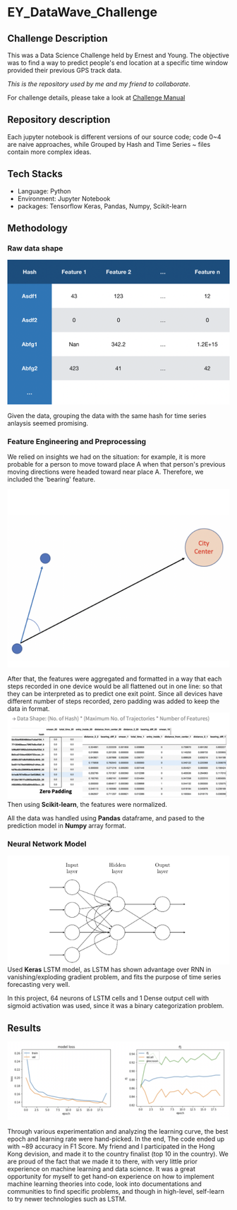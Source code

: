 # EY_DataWave_Challenge

## Challenge Description

This was a Data Science Challenge held by Ernest and Young. The objective was to find a way to predict people's end location at a specific time window provided their previous GPS track data.

*This is the repository used by me and my friend to collaborate.*

For challenge details, please take a look at [Challenge Manual](Challenege_Manual.pdf)

## Repository description

Each jupyter notebook is different versions of our source code; code 0~4 are naive approaches, while Grouped by Hash and Time Series ~ files contain more complex ideas.

## Tech Stacks

  * Language: Python
  * Environment: Jupyter Notebook
  * packages: Tensorflow Keras, Pandas, Numpy, Scikit-learn

## Methodology

### Raw data shape

![alt text](images/raw_data.png)

Given the data, grouping the data with the same hash for time series anlaysis seemed promising.

### Feature Engineering and Preprocessing

We relied on insights we had on the situation: 
for example, it is more probable for a person to move toward place A when that person's previous moving directions were headed toward near place A. Therefore, we included the 'bearing' feature.

![alt text](images/bearing.png)

After that, the features were aggregated and formatted in a way that each steps recorded in one device would be all flattened out in one line: so that they can be interpreted as to predict one exit point. Since all devices have different number of steps recorded, zero padding was added to keep the data in format.
![alt text](images/aggregation.png)
Then using **Scikit-learn**, the features were normalized.

All the data was handled using **Pandas** dataframe, and pased to the prediction model in **Numpy** array format.

### Neural Network Model

![alt text](images/neural_network.png)
Used **Keras** LSTM model, as LSTM has shown advantage over RNN in vanishing/exploding gradient problem, and fits the purpose of time series forecasting very well.

In this project, 64 neurons of LSTM cells and 1 Dense output cell with sigmoid activation was used, since it was a binary categorization problem.

## Results
![alt text](images/result.png)

Through various experimentation and analyzing the learning curve, the best epoch and learning rate were hand-picked. In the end, The code ended up with ~89 accuracy in F1 Score. 
My friend and I participated in the Hong Kong devision, and made it to the country finalist (top 10 in the country). We are proud of the fact that we made it to there, with very little prior experience on machine learning and data science. It was a great opportunity for myself to get hand-on experience on how to implement machine learning theories into code, look into documentations and communities to find specific problems, and though in high-level, self-learn to try newer technologies such as LSTM.

